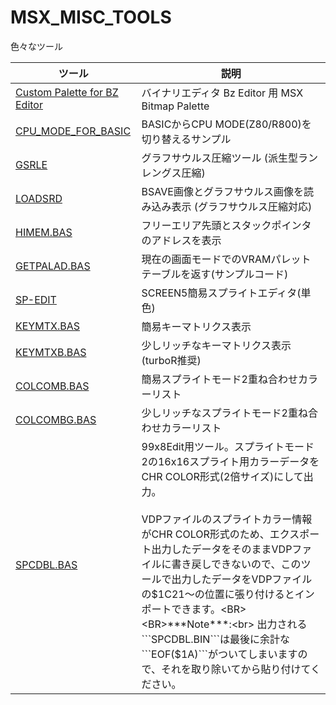# MSX_MISC_TOOLS

色々なツール

|ツール|説明|
|---|---|
| [Custom Palette for BZ Editor](Custom%20Palette%20for%20BZ%20Editor)|バイナリエディタ Bz Editor 用 MSX Bitmap Palette|
| [CPU_MODE_FOR_BASIC](CPU_MODE_FOR_BASIC) |BASICからCPU MODE(Z80/R800)を切り替えるサンプル
| [GSRLE             ](GSRLE             ) |グラフサウルス圧縮ツール (派生型ランレングス圧縮) 
| [LOADSRD           ](LOADSRD           ) |BSAVE画像とグラフサウルス画像を読み込み表示 (グラフサウルス圧縮対応) 
| [HIMEM.BAS         ](HIMEM.BAS         ) |フリーエリア先頭とスタックポインタのアドレスを表示
| [GETPALAD.BAS      ](GETPALAD.BAS      ) |現在の画面モードでのVRAMパレットテーブルを返す(サンプルコード)
| [SP-EDIT           ](SP-EDIT           ) |SCREEN5簡易スプライトエディタ(単色)
| [KEYMTX.BAS        ](KEYMTX.BAS        ) |簡易キーマトリクス表示
| [KEYMTXB.BAS       ](KEYMTXB.BAS       ) |少しリッチなキーマトリクス表示(turboR推奨)
| [COLCOMB.BAS       ](COLCOMB.BAS       ) |簡易スプライトモード2重ね合わせカラーリスト
| [COLCOMBG.BAS      ](COLCOMBG.BAS      ) |少しリッチなスプライトモード2重ね合わせカラーリスト
| [SPCDBL.BAS        ](SPCDBL.BAS        ) |99x8Edit用ツール。スプライトモード2の16x16スプライト用カラーデータをCHR COLOR形式(2倍サイズ)にして出力。<BR><BR>VDPファイルのスプライトカラー情報がCHR COLOR形式のため、エクスポート出力したデータをそのままVDPファイルに書き戻しできないので、このツールで出力したデータをVDPファイルの$1C21～の位置に張り付けるとインポートできます。<BR><BR>***Note***:<br> 出力される```SPCDBL.BIN```は最後に余計な```EOF($1A)```がついてしまいますので、それを取り除いてから貼り付けてください。
